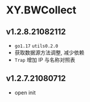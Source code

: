 # XY.BWCollect

## v1.2.8.21082112

- `go1.17` `utils0.2.0`
- 获取数据源方法调整, 减少依赖
- `Trap` 增加 IP 与名称对照表

## v1.2.7.21080712

- open init
